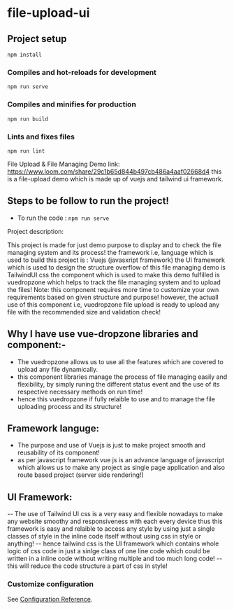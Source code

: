 # file-upload-ui

## Project setup
```
npm install
```

### Compiles and hot-reloads for development
```
npm run serve
```

### Compiles and minifies for production
```
npm run build
```

### Lints and fixes files
```
npm run lint
```


File Upload & File Managing Demo link: https://www.loom.com/share/29c1b65d844b497cb486a4aaf02668d4
this is a file-upload demo which is made up of vuejs and tailwind ui framework.

## Steps to be follow to run the project!

- To run the code : `npm run serve`
 
Project description:

This project is made for just demo purpose to display and to check the file managing system and its process!
the framework i.e, language which is used to build this project is : Vuejs (javasxript framework)
the UI framework which is used to design the structure overflow of this file managing demo is TailwindUI css
the component which is used to make this demo fulfilled is vuedropzone which helps to track the file managing system and to upload the files!
Note: this component requires more time to customize your own requirements based on given structure and purpose! however, the actuall use of this component i.e, vuedropzone file upload is ready to upload any file with the recommended size and validation check!


## Why I have use vue-dropzone libraries and component:-

- The vuedropzone allows us to use all the features which are covered to upload any file dynamically.
- this component libraries manage the process of file managing easily and flexibility, by simply runing the different status event and the use of its respective necessary methods on run time!
- hence this vuedropzone if fully relaible to use and to manage the file uploading process and its structure!


## Framework languge:

- The purpose and use of Vuejs is just to make project smooth and reusability of its component!
- as per javascript framework vue js is an advance language of javascript which allows us to make any project as single page application and also route based project (server side rendering!)

## UI Framework: 

-- The use of Tailwind UI css is a very easy and flexible nowadays to make any website smoothy and responsiveness with each every device thus this framework is easy and relaible to access any style by using just a single classes of style in the inline code itself without using css in style or anything!
-- hence tailwind css is the UI framework which contains whole logic of css code in just a sinlge class of one line code which could be written in a inline code without writing multiple and too much long code!
-- this will reduce the code structure a part of css in style!


### Customize configuration
See [Configuration Reference](https://cli.vuejs.org/config/).
